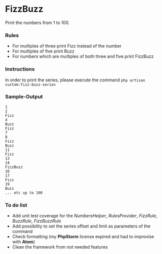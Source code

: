 # FizzBuzz

Print the numbers from 1 to 100.

### Rules

- For multiples of three print Fizz instead of the number
- For multiples of five print Buzz
- For numbers which are multiples of both three and five print FizzBuzz

### Instructions

In order to print the series, please execute the command `php artisan custom:fizz-buzz-series`

### Sample-Output

```
1
2
Fizz
4
Buzz
Fizz
7
8
Fizz
Buzz
11
Fizz
13
14
FizzBuzz
16
17
Fizz
19
Buzz
... etc up to 100
```

### To do list

- Add unit test coverage for the _NumbersHelper_, _RulesProvider_, _FizzRule_, _BuzzRule_, _FizzBuzzRule_
- Add possibility to set the series offset and limit as parameters of the command
- Check formatting (my **PhpStorm** license expired and had to improvise with **Atom**)
- Clean the framework from not needed features
